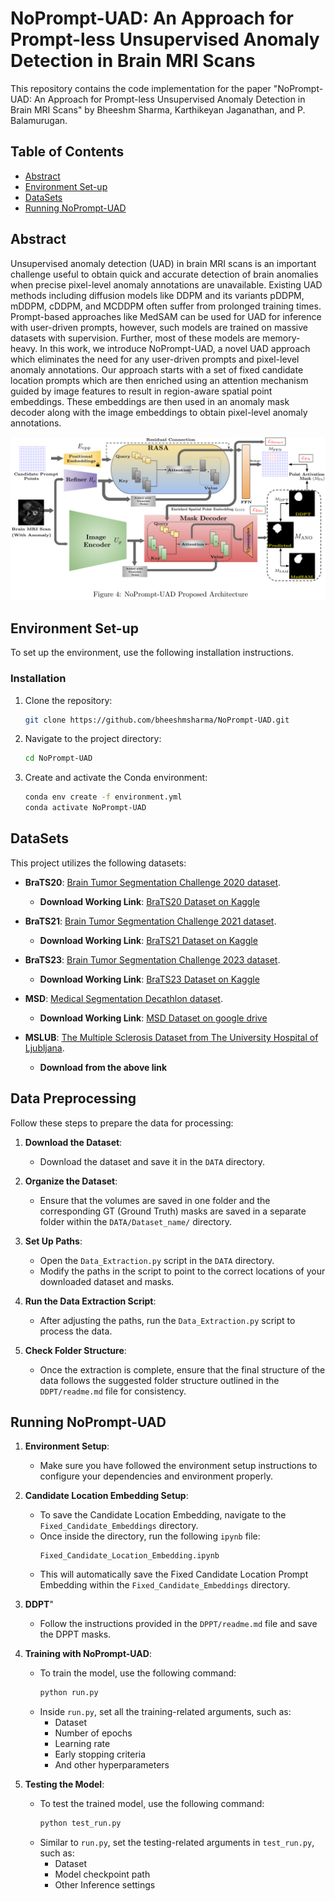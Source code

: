 # NoPrompt-UAD: An Approach for Prompt-less Unsupervised Anomaly Detection in Brain MRI Scans

This repository contains the code implementation for the paper "NoPrompt-UAD: An Approach for Prompt-less Unsupervised Anomaly Detection in Brain MRI Scans" by Bheeshm Sharma, Karthikeyan Jaganathan, and P. Balamurugan.

## Table of Contents
- [Abstract](#Abstract)
- [Environment Set-up](#environment-set-up)
- [DataSets](#datasets)
- [Running NoPrompt-UAD](#Running-NoPrompt-UAD)
  
## Abstract
Unsupervised anomaly detection (UAD) in brain MRI scans is an important challenge useful to obtain quick and accurate detection of brain anomalies when precise pixel-level anomaly annotations are unavailable. Existing UAD methods including diffusion models like DDPM and its variants pDDPM, mDDPM, cDDPM, and MCDDPM often suffer from prolonged training times. Prompt-based approaches like MedSAM can be used for UAD for inference with user-driven prompts, however, such models are trained on massive datasets with supervision. Further, most of these models are memory-heavy. In this work, we introduce NoPrompt-UAD, a novel UAD approach which eliminates the need for any user-driven prompts and pixel-level anomaly annotations. Our approach starts with a set of fixed candidate location prompts which are then enriched using an attention mechanism guided by image features to result in region-aware spatial point embeddings. These embeddings are then used in an anomaly mask decoder along with the image embeddings to obtain pixel-level anomaly annotations.

![NoPrompt-UAD Overview](/Figures/NoPrompt-UAD-Figure.png)
 

## Environment Set-up
To set up the environment, use the following installation instructions.

### Installation
1. Clone the repository:
    ```bash
    git clone https://github.com/bheeshmsharma/NoPrompt-UAD.git
    
3. Navigate to the project directory:
    ```bash
    cd NoPrompt-UAD
    ```
4. Create and activate the Conda environment:
    ```bash
    conda env create -f environment.yml
    conda activate NoPrompt-UAD
    ```

## DataSets
This project utilizes the following datasets:
- **BraTS20**: [Brain Tumor Segmentation Challenge 2020 dataset](https://www.med.upenn.edu/cbica/brats2020/data.html).  
  - **Download Working Link**: [BraTS20 Dataset on Kaggle](https://www.kaggle.com/datasets/awsaf49/brats20-dataset-training-validation?resource=download-directory)

- **BraTS21**: [Brain Tumor Segmentation Challenge 2021 dataset](http://braintumorsegmentation.org/).  
  - **Download Working Link**: [BraTS21 Dataset on Kaggle](https://www.kaggle.com/datasets/dschettler8845/brats-2021-task1/data)

- **BraTS23**: [Brain Tumor Segmentation Challenge 2023 dataset](https://www.synapse.org/Synapse:syn51156910/wiki/621282).  
  - **Download Working Link**: [BraTS23 Dataset on Kaggle](https://www.kaggle.com/datasets/shakilrana/brats-2023-adult-glioma)

- **MSD**: [Medical Segmentation Decathlon dataset](http://medicaldecathlon.com/).  
  - **Download Working Link**: [MSD Dataset on google drive]([https://www.kaggle.com/datasets/shakilrana/brats-2023-adult-glioma](https://drive.google.com/drive/folders/1HqEgzS8BV2c7xYNrZdEAnrHk7osJJ--2))

- **MSLUB**: [The Multiple Sclerosis Dataset from The University Hospital of Ljubljana](https://lit.fe.uni-lj.si/en/research/resources/3D-MR-MS/).
  - **Download from the above link**

## Data Preprocessing
Follow these steps to prepare the data for processing:

1. **Download the Dataset**:
   - Download the dataset and save it in the `DATA` directory.

2. **Organize the Dataset**:
   - Ensure that the volumes are saved in one folder and the corresponding GT (Ground Truth) masks are saved in a separate folder within the `DATA/Dataset_name/` directory.

3. **Set Up Paths**:
   - Open the `Data_Extraction.py` script in the `DATA` directory.
   - Modify the paths in the script to point to the correct locations of your downloaded dataset and masks.

4. **Run the Data Extraction Script**:
   - After adjusting the paths, run the `Data_Extraction.py` script to process the data.

5. **Check Folder Structure**:
   - Once the extraction is complete, ensure that the final structure of the data follows the suggested folder structure outlined in the `DDPT/readme.md` file for consistency.

<!--
### Dataset Details

The table below provides information about the dataset details in this project:
![Dataset Split Info](/Figures/Data_split_info.png)
-->

## Running NoPrompt-UAD

1. **Environment Setup**:  
   - Make sure you have followed the environment setup instructions to configure your dependencies and environment properly.
     
2. **Candidate Location Embedding Setup**:  
   - To save the Candidate Location Embedding, navigate to the `Fixed_Candidate_Embeddings` directory.
   - Once inside the directory, run the following `ipynb` file:
     ```
     Fixed_Candidate_Location_Embedding.ipynb
     ```
    - This will automatically save the Fixed Candidate Location Prompt Embedding within the `Fixed_Candidate_Embeddings` directory.

3. **DDPT**"
   - Follow the instructions provided in the `DPPT/readme.md` file and save the DPPT masks.  

2. **Training with NoPrompt-UAD**:  
   - To train the model, use the following command:  
     ```bash
     python run.py
     ```  
   - Inside `run.py`, set all the training-related arguments, such as:  
     - Dataset  
     - Number of epochs  
     - Learning rate  
     - Early stopping criteria  
     - And other hyperparameters  

3. **Testing the Model**:  
   - To test the trained model, use the following command:  
     ```bash
     python test_run.py
     ```  
   - Similar to `run.py`, set the testing-related arguments in `test_run.py`, such as:  
     - Dataset  
     - Model checkpoint path  
     - Other Inference settings  

<!--
### Qualitative results:
We present below a few comparisons in terms of qualitative and quantitative results.
<img alt="image" src="images/Qualitative_Results.png" style="width: 100%;" height=500>
### Quantitative results:
![Dataset Split Info](/Figures/Data_split_info.png)

## Citation
If you use this code in your research, please cite our paper:

This project draws inspiration and is developed based on the [pddpm-uad](https://github.com/FinnBehrendt/patched-Diffusion-Models-UAD) repository.
-->

